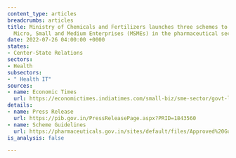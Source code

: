 ```yaml
---
content_type: articles
breadcrumbs: articles
title: Ministry of Chemicals and Fertilizers launches three schemes to strengthen
  Micro, Small and Medium Enterprises (MSMEs) in the pharmaceutical sector
date: 2022-07-26 04:00:00 +0000
states:
- Center-State Relations
sectors:
- Health
subsectors:
- " Health IT"
sources:
- name: Economic Times
  url: https://economictimes.indiatimes.com/small-biz/sme-sector/govt-launches-three-schemes-for-pharma-sector-msmes/articleshow/93029497.cms
details:
- name: Press Release
  url: https://pib.gov.in/PressReleasePage.aspx?PRID=1843560
- name: Scheme Guidelines
  url: https://pharmaceuticals.gov.in/sites/default/files/Approved%20Guidelines%20of%20scheme%20Strengthening%20of%20Pharmaceutical%20Industries%20%28SPI%29%2011032022.pdf
is_analysis: false

---
```


